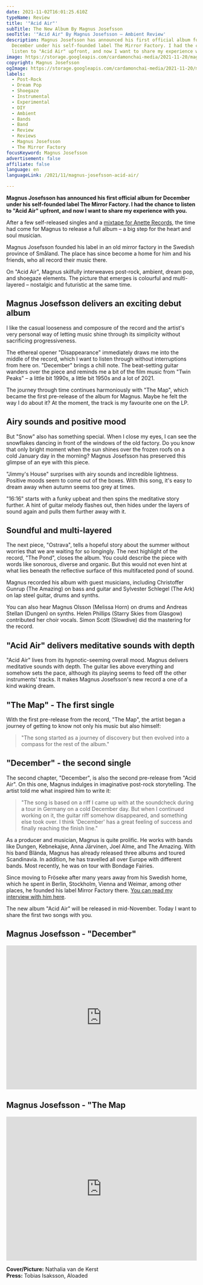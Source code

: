 ```yaml
---
date: 2021-11-02T16:01:25.610Z
typeName: Review
title: '"Acid Air"'
subTitle: The New Album By Magnus Josefsson
seoTitle: '"Acid Air" By Magnus Josefsson – Ambient Review'
description: Magnus Josefsson has announced his first official album for
  December under his self-founded label The Mirror Factory. I had the chance to
  listen to "Acid Air" upfront, and now I want to share my experience with you.
image: https://storage.googleapis.com/cardamonchai-media/2021-11-20/magnus-josefsson-jpg-imagine-080808_824e37_1024_768/640.webp
copyright: Magnus Josefsson
ogImage: https://storage.googleapis.com/cardamonchai-media/2021-11-20/magnus-josefsson-fb-png-imagine-080808_a15e42_1200_628/640.webp
labels:
  - Post-Rock
  - Dream Pop
  - Shoegaze
  - Instrumental
  - Experimental
  - DIY
  - Ambient
  - Bands
  - Band
  - Review
  - Reviews
  - Magnus Josefsson
  - The Mirror Factory
focusKeyword: Magnus Josefsson
advertisement: false
affiliate: false
language: en
languageLink: /2021/11/magnus-josefsson-acid-air/

---
```


**Magnus Josefsson has announced his first official album for December under his self-founded label The Mirror Factory. I had the chance to listen to "Acid Air" upfront, and now I want to share my experience with you.**

After a few self-released singles and a [mixtape for Anette Records](/2021/05/magnus-josefsson-anette-halbe-stunde-en/), the time had come for Magnus to release a full album – a big step for the heart and soul musician.

Magnus Josefsson founded his label in an old mirror factory in the Swedish province of Småland. The place has since become a home for him and his friends, who all record their music there.

On "Acid Air", Magnus skilfully interweaves post-rock, ambient, dream pop, and shoegaze elements. The picture that emerges is colourful and multi-layered – nostalgic and futuristic at the same time.

## Magnus Josefsson delivers an exciting debut album

I like the casual looseness and composure of the record and the artist's very personal way of letting music shine through its simplicity without sacrificing progressiveness.

The ethereal opener "Disappearance" immediately draws me into the middle of the record, which I want to listen through without interruptions from here on. "December" brings a chill note. The beat-setting guitar wanders over the piece and reminds me a bit of the film music from "Twin Peaks" – a little bit 1990s, a little bit 1950s and a lot of 2021.

The journey through time continues harmoniously with "The Map", which became the first pre-release of the album for Magnus. Maybe he felt the way I do about it? At the moment, the track is my favourite one on the LP.

## Airy sounds and positive mood

But "Snow" also has something special. When I close my eyes, I can see the snowflakes dancing in front of the windows of the old factory. Do you know that only bright moment when the sun shines over the frozen roofs on a cold January day in the morning? Magnus Josefsson has preserved this glimpse of an eye with this piece.

"Jimmy's House" surprises with airy sounds and incredible lightness. Positive moods seem to come out of the boxes. With this song, it's easy to dream away when autumn seems too grey at times.

"16:16" starts with a funky upbeat and then spins the meditative story further. A hint of guitar melody flashes out, then hides under the layers of sound again and pulls them further away with it.

## Soundful and multi-layered

The next piece, "Ostrava", tells a hopeful story about the summer without worries that we are waiting for so longingly. The next highlight of the record, "The Pond", closes the album. You could describe the piece with words like sonorous, diverse and organic. But this would not even hint at what lies beneath the reflective surface of this multifaceted pond of sound.

Magnus recorded his album with guest musicians, including Christoffer Gunrup (The Amazing) on bass and guitar and Sylvester Schlegel (The Ark) on lap steel guitar, drums and synths.

You can also hear Magnus Olsson (Melissa Horn) on drums and Andreas Stellan (Dungen) on synths. Helen Phillips (Starry Skies from Glasgow) contributed her choir vocals. Simon Scott (Slowdive) did the mastering for the record.

## "Acid Air" delivers meditative sounds with depth

"Acid Air" lives from its hypnotic-seeming overall mood. Magnus delivers meditative sounds with depth. The guitar lies above everything and somehow sets the pace, although its playing seems to feed off the other instruments' tracks. It makes Magnus Josefsson's new record a one of a kind waking dream.

## "The Map" - The first single

With the first pre-release from the record, "The Map", the artist began a journey of getting to know not only his music but also himself:

> "The song started as a journey of discovery but then evolved into a compass for the rest of the album."

## "December" - the second single

The second chapter, "December", is also the second pre-release from "Acid Air". On this one, Magnus indulges in imaginative post-rock storytelling. The artist told me what inspired him to write it:

> "The song is based on a riff I came up with at the soundcheck during a tour in Germany on a cold December day. But when I continued working on it, the guitar riff somehow disappeared, and something else took over. I think 'December' has a great feeling of success and finally reaching the finish line."

As a producer and musician, Magnus is quite prolific. He works with bands like Dungen, Kebnekajse, Anna Järvinen, Joel Alme, and The Amazing. With his band Blända, Magnus has already released three albums and toured Scandinavia. In addition, he has travelled all over Europe with different bands. Most recently, he was on tour with Bondage Fairies.

Since moving to Fröseke after many years away from his Swedish home, which he spent in Berlin, Stockholm, Vienna and Weimar, among other places, he founded his label Mirror Factory there. [You can read my interview with him here](/2021/05/magnus-josefsson-anette-halbe-stunde-en/).

The new album "Acid Air" will be released in mid-November. Today I want to share the first two songs with you.

## Magnus Josefsson - "December"

<iframe
  src="https://open.spotify.com/embed/track/7xszkGtIHgsUV13hrLlrAd?theme=0"
  width="100%"
  height="380"
  frameBorder="0"
  allowtransparency="true"
  allow="encrypted-media"
></iframe>

## Magnus Josefsson - "The Map

<iframe
  src="https://open.spotify.com/embed/album/4yVbtU1shhqshix3ep8rtb?theme=0"
  width="100%"
  height="380"
  frameBorder="0"
  allowtransparency="true"
  allow="encrypted-media"
></iframe>

**Cover/Picture:** Nathalia van de Kerst<br /> **Press:** Tobias Isaksson, Aloaded
